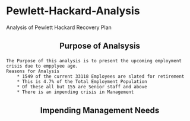 # Pewlett-Hackard-Analysis
Analysis of Pewlett Hackard Recovery Plan

## <p align=center> Purpose of Analsysis

    
    The Purpose of this analysis is to present the upcoming employment crisis due to empplyee age.
    Reasons for Analysis
        * 1549 of the current 33118 Employees are slated for retirement
        * This is 4.7% of the Total Employment Population
        * Of these all but 155 are Senior staff and above
        * There is an impending crisis in Management
    
## <p align=center> Impending Management Needs

     
    
